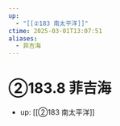 ```yaml
---
up:
  - "[[②183 南太平洋]]"
ctime: 2025-03-01T13:07:51
aliases:
  - 菲吉海
---
```


# ②183.8 菲吉海

- up: [[②183 南太平洋]]
